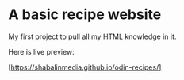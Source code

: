 # A basic recipe website

My first project to pull all my HTML knowledge in it.

Here is live preview: 

[https://shabalinmedia.github.io/odin-recipes/]
